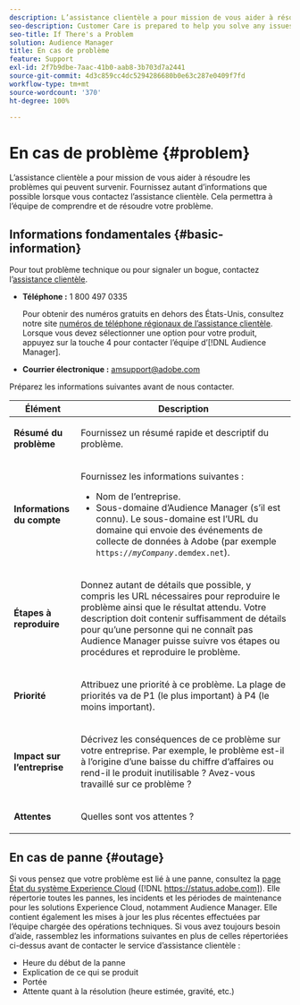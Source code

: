 ```yaml
---
description: L’assistance clientèle a pour mission de vous aider à résoudre les problèmes qui peuvent survenir. Fournissez autant d’informations que possible lorsque vous contactez l’assistance clientèle. Cela permettra à l’équipe de comprendre et de résoudre votre problème.
seo-description: Customer Care is prepared to help you solve any issues that might arise. Provide as much of this information as you can when contacting Customer Care. This will help the team understand and resolve your issue.
seo-title: If There's a Problem
solution: Audience Manager
title: En cas de problème
feature: Support
exl-id: 2f7b9dbe-7aac-41b0-aab8-3b703d7a2441
source-git-commit: 4d3c859cc4dc5294286680b0e63c287e0409f7fd
workflow-type: tm+mt
source-wordcount: '370'
ht-degree: 100%

---
```


# En cas de problème {#problem}

L’assistance clientèle a pour mission de vous aider à résoudre les problèmes qui peuvent survenir. Fournissez autant d’informations que possible lorsque vous contactez l’assistance clientèle. Cela permettra à l’équipe de comprendre et de résoudre votre problème.

## Informations fondamentales {#basic-information}

<!-- 

r_problem.xml

 -->

Pour tout problème technique ou pour signaler un bogue, contactez l’[assistance clientèle](https://helpx.adobe.com/fr/marketing-cloud/contact-support.html).

* **Téléphone :** 1 800 497 0335

  Pour obtenir des numéros gratuits en dehors des États-Unis, consultez notre site [numéros de téléphone régionaux de l’assistance clientèle](https://helpx.adobe.com/fr/contact/dma-external/DMACustomeCareRegionalPhoneNumbers.html). Lorsque vous devez sélectionner une option pour votre produit, appuyez sur la touche 4 pour contacter l’équipe d’[!DNL Audience Manager].

* **Courrier électronique :** amsupport@adobe.com

Préparez les informations suivantes avant de nous contacter.

<table id="table_28E76031E2804265B1A48AB2659F68F0"> 
 <thead> 
  <tr> 
   <th colname="col1" class="entry"> Élément </th> 
   <th colname="col2" class="entry"> Description </th> 
  </tr>
 </thead>
 <tbody> 
  <tr> 
   <td colname="col1"> <p><b>Résumé du problème</b> </p> </td> 
   <td colname="col2"> <p>Fournissez un résumé rapide et descriptif du problème. </p> </td> 
  </tr> 
  <tr> 
   <td colname="col1"> <p><b>Informations du compte</b> </p> </td> 
   <td colname="col2"> <p>Fournissez les informations suivantes : </p> <p> 
     <ul id="ul_6ACF6EF2165C4041A891FF36D78BBA63"> 
      <li id="li_86573CAAE8454BE6BDF44F9A8281FF95">Nom de l’entreprise. </li> 
      <li id="li_8259BB738BA84A13982A8E84BCF56B2A">Sous-domaine d’<span class="keyword">Audience Manager</span> (s’il est connu). Le sous-domaine est l’URL du domaine qui envoie des événements de collecte de données à <span class="keyword"> Adobe</span> (par exemple <code>https://<i>myCompany</i>.demdex.net</code>). </li> 
     </ul> </p> </td> 
  </tr> 
  <tr> 
   <td colname="col1"> <p><b>Étapes à reproduire</b> </p> </td> 
   <td colname="col2"> <p>Donnez autant de détails que possible, y compris les URL nécessaires pour reproduire le problème ainsi que le résultat attendu. Votre description doit contenir suffisamment de détails pour qu’une personne qui ne connaît pas <span class="keyword">Audience Manager</span> puisse suivre vos étapes ou procédures et reproduire le problème. </p> </td> 
  </tr> 
  <tr> 
   <td colname="col1"> <p><b>Priorité</b> </p> </td> 
   <td colname="col2"> <p>Attribuez une priorité à ce problème. La plage de priorités va de P1 (le plus important) à P4 (le moins important). </p> </td> 
  </tr> 
  <tr> 
   <td colname="col1"> <p><b>Impact sur l’entreprise</b> </p> </td> 
   <td colname="col2"> <p>Décrivez les conséquences de ce problème sur votre entreprise. Par exemple, le problème est-il à l’origine d’une baisse du chiffre d’affaires ou rend-il le produit inutilisable ? Avez-vous travaillé sur ce problème ? </p> </td> 
  </tr> 
  <tr> 
   <td colname="col1"> <p><b>Attentes</b> </p> </td> 
   <td colname="col2"> <p>Quelles sont vos attentes ? </p> </td> 
  </tr> 
 </tbody> 
</table>

## En cas de panne {#outage}

Si vous pensez que votre problème est lié à une panne, consultez la [page État du système Experience Cloud](https://status.adobe.com) ([!DNL https://status.adobe.com]). Elle répertorie toutes les pannes, les incidents et les périodes de maintenance pour les solutions Experience Cloud, notamment Audience Manager. Elle contient également les mises à jour les plus récentes effectuées par l’équipe chargée des opérations techniques. Si vous avez toujours besoin d’aide, rassemblez les informations suivantes en plus de celles répertoriées ci-dessus avant de contacter le service d’assistance clientèle :

* Heure du début de la panne
* Explication de ce qui se produit
* Portée
* Attente quant à la résolution (heure estimée, gravité, etc.)
